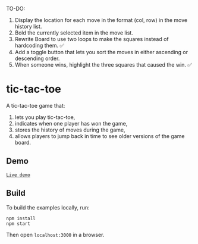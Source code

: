 TO-DO:
1. Display the location for each move in the format (col, row) in the move history list.
2. Bold the currently selected item in the move list.
3. Rewrite Board to use two loops to make the squares instead of hardcoding them. ✅ 
4. Add a toggle button that lets you sort the moves in either ascending or descending order.
5. When someone wins, highlight the three squares that caused the win. ✅ 

tic-tac-toe
=================

A tic-tac-toe game that:

1. lets you play tic-tac-toe,
2. indicates when one player has won the game,
3. stores the history of moves during the game,
4. allows players to jump back in time to see older versions of the game board.


## Demo

[`Live demo`](https://tictac-toe-react.herokuapp.com/)

## Build

To build the examples locally, run:

```
npm install
npm start
```

Then open `localhost:3000` in a browser.
